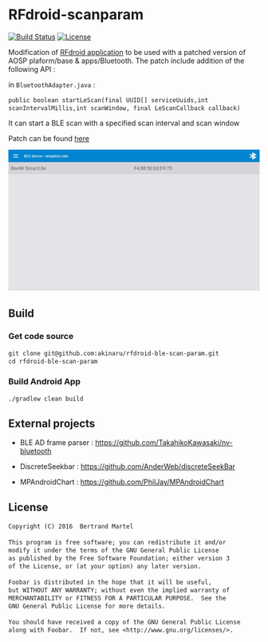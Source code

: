 # RFdroid-scanparam

[![Build Status](https://travis-ci.org/akinaru/rfdroid-ble-scan-param.svg?branch=master)](https://travis-ci.org/akinaru/rfdroid-ble-scan-param)
[![License](http://badge.kloud51.com/pypi/l/html2text.svg)](LICENSE.md)

Modification of <a href="https://github.com/akinaru/RFdroid">RFdroid application</a> to be used with a patched version of AOSP plaform/base & apps/Bluetooth.
The patch include addition of the following API : 

in `BluetoothAdapter.java` : 
```
public boolean startLeScan(final UUID[] serviceUuids,int scanIntervalMillis,int scanWindow, final LeScanCallback callback) 
```

It can start a BLE scan with a specified scan interval and scan window

Patch can be found <a href="https://github.com/username/repo/blob/master/patch">here</a>

![screenshot](screen/screen.gif)

## Build

### Get code source

```
git clone git@github.com:akinaru/rfdroid-ble-scan-param.git
cd rfdroid-ble-scan-param
```

### Build Android App

```
./gradlew clean build
```

## External projects

* BLE AD frame parser : https://github.com/TakahikoKawasaki/nv-bluetooth

* DiscreteSeekbar : https://github.com/AnderWeb/discreteSeekBar

* MPAndroidChart : https://github.com/PhilJay/MPAndroidChart

## License

```
Copyright (C) 2016  Bertrand Martel

This program is free software; you can redistribute it and/or
modify it under the terms of the GNU General Public License
as published by the Free Software Foundation; either version 3
of the License, or (at your option) any later version.

Foobar is distributed in the hope that it will be useful,
but WITHOUT ANY WARRANTY; without even the implied warranty of
MERCHANTABILITY or FITNESS FOR A PARTICULAR PURPOSE.  See the
GNU General Public License for more details.

You should have received a copy of the GNU General Public License
along with Foobar.  If not, see <http://www.gnu.org/licenses/>.
```